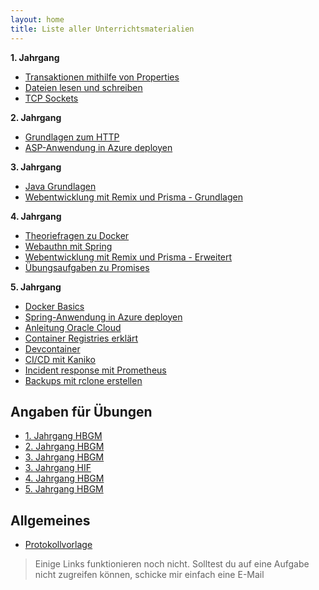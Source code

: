 ```yaml
---
layout: home
title: Liste aller Unterrichtsmaterialien
---
```



**1. Jahrgang**

- [Transaktionen mithilfe von Properties](/404.html)
- [Dateien lesen und schreiben](/404.html)
- [TCP Sockets](/404.html)

**2. Jahrgang**

- [Grundlagen zum HTTP](/TeachingMaterials/HTTPGrundlagen)
- [ASP-Anwendung in Azure deployen](/TeachingMaterials/AzureAnleitungASP) 

**3. Jahrgang**
- [Java Grundlagen](/404.html)
 - [Webentwicklung mit Remix und Prisma - Grundlagen](/prismaremix/index)

**4. Jahrgang**
- [Theoriefragen zu Docker](/TeachingMaterials/DockerTheoriefragen)
- [Webauthn mit Spring](https://github.com/asaikali/webauthn-spring/tree/main)
- [Webentwicklung mit Remix und Prisma - Erweitert](/prismaremix/index) 
- [Übungsaufgaben zu Promises](/TeachingMaterials/Promises)


**5. Jahrgang**
- [Docker Basics](/TeachingMaterials/DockerBasics)
- [Spring-Anwendung in Azure deployen](/TeachingMaterials/AzureAnleitung)
- [Anleitung Oracle Cloud](/TeachingMaterials/OracleCloud)
- [Container Registries erklärt](/TeachingMaterials/DockerRegistry)
- [Devcontainer](/TeachingMaterials/DevContainers)
- [CI/CD mit Kaniko](/TeachingMaterials/KanikoCI)
- [Incident response mit Prometheus](/prometheus/index)
- [Backups mit rclone erstellen](/TeachingMaterials/Backup)


## Angaben für Übungen

- [1. Jahrgang HBGM](/Assignments/1XHBGM/Index)
- [2. Jahrgang HBGM](/Assignments/2XHBGM/Index)
- [3. Jahrgang HBGM](/Assignments/3XHBGM/Index)
- [3. Jahrgang HIF](/Assignments/3XHIF/WMC/Index)
- [4. Jahrgang HBGM](/Assignments/4XHBGM/Index)
- [5. Jahrgang HBGM](/Assignments/5XHBGM/Index)

## Allgemeines

- [Protokollvorlage](/TeachingMaterials/General/Protokoll%20Vorlage.docx)


> Einige Links funktionieren noch nicht. Solltest du auf eine Aufgabe nicht zugreifen können, schicke mir einfach eine E-Mail
